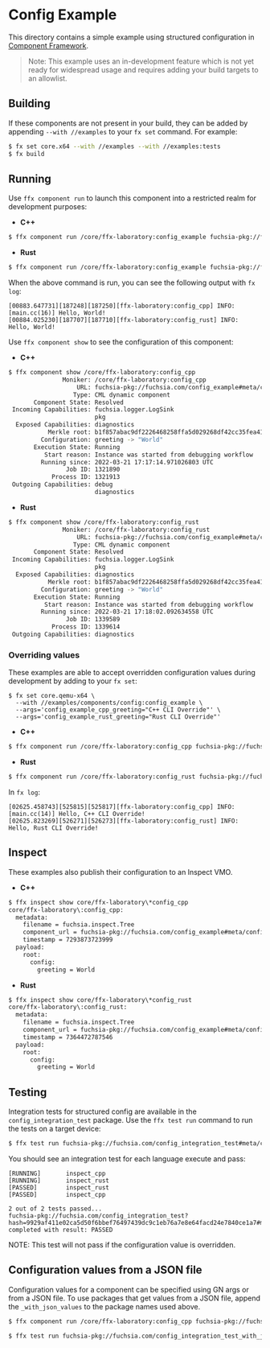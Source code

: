 # Config Example

This directory contains a simple example using structured configuration in
[Component Framework](/docs/concepts/components/introduction.md).

> Note: This example uses an in-development feature which is not yet ready for
widespread usage and requires adding your build targets to an allowlist.

## Building

If these components are not present in your build, they can be added by
appending `--with //examples` to your `fx set` command. For example:

```bash
$ fx set core.x64 --with //examples --with //examples:tests
$ fx build
```

## Running

Use `ffx component run` to launch this component into a restricted realm
for development purposes:

-  **C++**

```bash
$ ffx component run /core/ffx-laboratory:config_example fuchsia-pkg://fuchsia.com/cpp_config_example#meta/config_example.cm
```

-  **Rust**

```bash
$ ffx component run /core/ffx-laboratory:config_example fuchsia-pkg://fuchsia.com/rust_config_example#meta/config_example.cm
```

When the above command is run, you can see the following output with `fx log`:

```
[00883.647731][187248][187250][ffx-laboratory:config_cpp] INFO: [main.cc(16)] Hello, World!
[00884.025230][187707][187710][ffx-laboratory:config_rust] INFO: Hello, World!
```


Use `ffx component show` to see the configuration of this component:

-  **C++**

```bash
$ ffx component show /core/ffx-laboratory:config_cpp
               Moniker: /core/ffx-laboratory:config_cpp
                   URL: fuchsia-pkg://fuchsia.com/config_example#meta/config_cpp.cm
                  Type: CML dynamic component
       Component State: Resolved
 Incoming Capabilities: fuchsia.logger.LogSink
                        pkg
  Exposed Capabilities: diagnostics
           Merkle root: b1f857abac9df2226468258ffa5d029268df42cc35fea41bb18eb3a26ac4dc22
         Configuration: greeting -> "World"
       Execution State: Running
          Start reason: Instance was started from debugging workflow
         Running since: 2022-03-21 17:17:14.971026803 UTC
                Job ID: 1321890
            Process ID: 1321913
 Outgoing Capabilities: debug
                        diagnostics
```

-  **Rust**

```bash
$ ffx component show /core/ffx-laboratory:config_rust
               Moniker: /core/ffx-laboratory:config_rust
                   URL: fuchsia-pkg://fuchsia.com/config_example#meta/config_rust.cm
                  Type: CML dynamic component
       Component State: Resolved
 Incoming Capabilities: fuchsia.logger.LogSink
                        pkg
  Exposed Capabilities: diagnostics
           Merkle root: b1f857abac9df2226468258ffa5d029268df42cc35fea41bb18eb3a26ac4dc22
         Configuration: greeting -> "World"
       Execution State: Running
          Start reason: Instance was started from debugging workflow
         Running since: 2022-03-21 17:18:02.092634558 UTC
                Job ID: 1339589
            Process ID: 1339614
 Outgoing Capabilities: diagnostics
```

### Overriding values

These examples are able to accept overridden configuration values during
development by adding to your `fx set`:

```
$ fx set core.qemu-x64 \
  --with //examples/components/config:config_example \
  --args='config_example_cpp_greeting="C++ CLI Override"' \
  --args='config_example_rust_greeting="Rust CLI Override"'
```

-  **C++**

```bash
$ ffx component run /core/ffx-laboratory:config_cpp fuchsia-pkg://fuchsia.com/config_example#meta/config_cpp.cm
```

-  **Rust**

```bash
$ ffx component run /core/ffx-laboratory:config_rust fuchsia-pkg://fuchsia.com/config_example#meta/config_rust.cm
```

In `fx log`:

```
[02625.458743][525815][525817][ffx-laboratory:config_cpp] INFO: [main.cc(14)] Hello, C++ CLI Override!
[02625.823269][526271][526273][ffx-laboratory:config_rust] INFO: Hello, Rust CLI Override!
```

## Inspect

These examples also publish their configuration to an Inspect VMO.

- **C++**

```bash
$ ffx inspect show core/ffx-laboratory\*config_cpp
core/ffx-laboratory\:config_cpp:
  metadata:
    filename = fuchsia.inspect.Tree
    component_url = fuchsia-pkg://fuchsia.com/config_example#meta/config_cpp.cm
    timestamp = 7293873723999
  payload:
    root:
      config:
        greeting = World
```

- **Rust**

```bash
$ ffx inspect show core/ffx-laboratory\*config_rust
core/ffx-laboratory\:config_rust:
  metadata:
    filename = fuchsia.inspect.Tree
    component_url = fuchsia-pkg://fuchsia.com/config_example#meta/config_rust.cm
    timestamp = 7364472787546
  payload:
    root:
      config:
        greeting = World
```

## Testing

Integration tests for structured config are available in the `config_integration_test` package.
Use the `ffx test run` command to run the tests on a target device:

```bash
$ ffx test run fuchsia-pkg://fuchsia.com/config_integration_test#meta/config_integration_test.cm
```

You should see an integration test for each language execute and pass:

```
[RUNNING]       inspect_cpp
[RUNNING]       inspect_rust
[PASSED]        inspect_rust
[PASSED]        inspect_cpp

2 out of 2 tests passed...
fuchsia-pkg://fuchsia.com/config_integration_test?hash=9929af411e02ca5d50f6bbef76497439dc9c1eb76a7e8e64facd24e7840ce1a7#meta/config_integration_test.cm completed with result: PASSED
```

NOTE: This test will not pass if the configuration value is overridden.

## Configuration values from a JSON file

Configuration values for a component can be specified using GN args or from a JSON file.
To use packages that get values from a JSON file, append the `_with_json_values` to the package
names used above.

```bash
$ ffx component run /core/ffx-laboratory:config_cpp fuchsia-pkg://fuchsia.com/config_example_with_json_values#meta/config_cpp.cm
```

```bash
$ ffx test run fuchsia-pkg://fuchsia.com/config_integration_test_with_json_values#meta/config_integration_test.cm
```